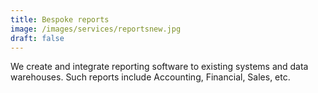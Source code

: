 ```yaml
---
title: Bespoke reports
image: /images/services/reportsnew.jpg
draft: false
---
```



We create and integrate reporting software to existing systems and data warehouses. Such reports include Accounting, Financial, Sales, etc.

